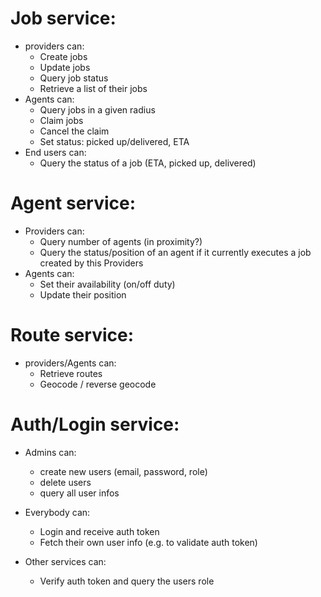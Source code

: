 Job service:
============
  - providers can:
    - Create jobs
    - Update jobs
    - Query job status
    - Retrieve a list of their jobs
  - Agents can:
    - Query jobs in a given radius
    - Claim jobs
    - Cancel the claim
    - Set status: picked up/delivered, ETA
  - End users can:
    - Query the status of a job (ETA, picked up, delivered)
  
Agent service:
=============
  - Providers can:
    - Query number of agents (in proximity?)
    - Query the status/position of an agent if it currently executes a job created by this Providers
  - Agents can:
    - Set their availability (on/off duty)
    - Update their position

Route service:
==============
  - providers/Agents can:
    - Retrieve routes
    - Geocode / reverse geocode

Auth/Login service:
=============
  - Admins can:
    - create new users (email, password, role)
    - delete users
    - query all user infos

  - Everybody can:
    - Login and receive auth token
    - Fetch their own user info (e.g. to validate auth token)

  - Other services can:
    - Verify auth token and query the users role